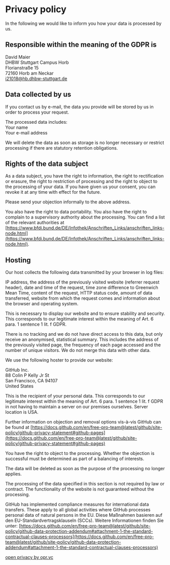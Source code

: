 # Privacy policy

In the following we would like to inform you how your data is processed by us.

## Responsible within the meaning of the GDPR is

David Maier\
DHBW Stuttgart Campus Horb\
Florianstraße 15\
72160 Horb am Neckar\
[i21018@hb.dhbw-stuttgart.de](mailto:i21018@hb.dhbw-stuttgart.de)

## Data collected by us

If you contact us by e-mail, the data you provide will be stored by us in order to process your request.

The processed data includes:\
Your name\
Your e-mail address

We will delete the data as soon as storage is no longer necessary or restrict processing if there are statutory retention obligations.

## Rights of the data subject

As a data subject, you have the right to information, the right to rectification or erasure, the right to restriction of processing and the right to object to the processing of your data.
If you have given us your consent, you can revoke it at any time with effect for the future.

Please send your objection informally to the above address.

You also have the right to data portability.
You also have the right to complain to a supervisory authority about the processing.
You can find a list of the relevant authorities at [https://www.bfdi.bund.de/DE/Infothek/Anschriften_Links/anschriften_links-node.html](https://www.bfdi.bund.de/DE/Infothek/Anschriften_Links/anschriften_links-node.html).

## Hosting

Our host collects the following data transmitted by your browser in log files:

IP address, the address of the previously visited website (referrer request header), date and time of the request, time zone difference to Greenwich Mean Time, content of the request, HTTP status code, amount of data transferred, website from which the request comes and information about the browser and operating system.

This is necessary to display our website and to ensure stability and security.
This corresponds to our legitimate interest within the meaning of Art. 6 para. 1 sentence 1 lit. f GDPR.

There is no tracking and we do not have direct access to this data, but only receive an anonymised, statistical summary.
This includes the address of the previously visited page, the frequency of each page accessed and the number of unique visitors.
We do not merge this data with other data.

We use the following hoster to provide our website:

GitHub Inc.\
88 Colin P Kelly Jr St\
San Francisco, CA 94107\
United States

This is the recipient of your personal data.
This corresponds to our legitimate interest within the meaning of Art. 6 para. 1 sentence 1 lit. f GDPR in not having to maintain a server on our premises ourselves. Server location is USA.

Further information on objection and removal options vis-à-vis GitHub can be found at [https://docs.github.com/en/free-pro-team@latest/github/site-policy/github-privacy-statement#github-pages](https://docs.github.com/en/free-pro-team@latest/github/site-policy/github-privacy-statement#github-pages)

You have the right to object to the processing.
Whether the objection is successful must be determined as part of a balancing of interests.

The data will be deleted as soon as the purpose of the processing no longer applies.

The processing of the data specified in this section is not required by law or contract.
The functionality of the website is not guaranteed without the processing.

GitHub has implemented compliance measures for international data transfers.
These apply to all global activities where GitHub processes personal data of natural persons in the EU.
Diese Maßnahmen basieren auf den EU-Standardvertragsklauseln (SCCs).
Weitere Informationen finden Sie unter: [https://docs.github.com/en/free-pro-team@latest/github/site-policy/github-data-protection-addendum#attachment-1-the-standard-contractual-clauses-processors](https://docs.github.com/en/free-pro-team@latest/github/site-policy/github-data-protection-addendum#attachment-1-the-standard-contractual-clauses-processors)

[open privacy by opr.vc](https://opr.vc)
